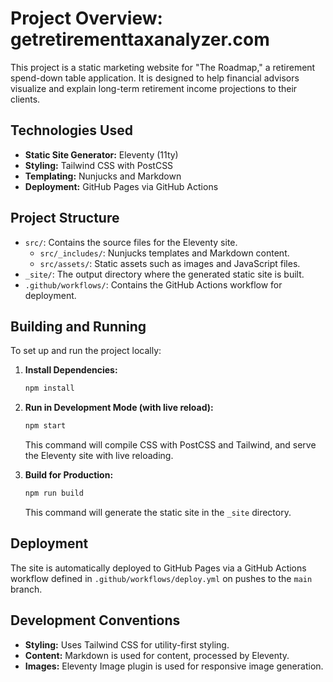 # Project Overview: getretirementtaxanalyzer.com

This project is a static marketing website for "The Roadmap," a retirement spend-down table application. It is designed to help financial advisors visualize and explain long-term retirement income projections to their clients.

## Technologies Used

*   **Static Site Generator:** Eleventy (11ty)
*   **Styling:** Tailwind CSS with PostCSS
*   **Templating:** Nunjucks and Markdown
*   **Deployment:** GitHub Pages via GitHub Actions

## Project Structure

*   `src/`: Contains the source files for the Eleventy site.
    *   `src/_includes/`: Nunjucks templates and Markdown content.
    *   `src/assets/`: Static assets such as images and JavaScript files.
*   `_site/`: The output directory where the generated static site is built.
*   `.github/workflows/`: Contains the GitHub Actions workflow for deployment.

## Building and Running

To set up and run the project locally:

1.  **Install Dependencies:**
    ```bash
    npm install
    ```

2.  **Run in Development Mode (with live reload):**
    ```bash
    npm start
    ```
    This command will compile CSS with PostCSS and Tailwind, and serve the Eleventy site with live reloading.

3.  **Build for Production:**
    ```bash
    npm run build
    ```
    This command will generate the static site in the `_site` directory.

## Deployment

The site is automatically deployed to GitHub Pages via a GitHub Actions workflow defined in `.github/workflows/deploy.yml` on pushes to the `main` branch.

## Development Conventions

*   **Styling:** Uses Tailwind CSS for utility-first styling.
*   **Content:** Markdown is used for content, processed by Eleventy.
*   **Images:** Eleventy Image plugin is used for responsive image generation.

